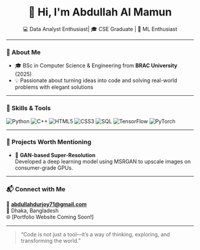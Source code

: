 <h1 align="center">👋 Hi, I'm Abdullah Al Mamun</h1>
<p align="center">
  💻 Data Analyst Enthusiast| 🎓 CSE Graduate | 🤖 ML Enthusiast  
</p>

---

### 🌟 About Me

- 🎓 BSc in Computer Science & Engineering from **BRAC University** (2025)
- 💡 Passionate about turning ideas into code and solving real-world problems with elegant solutions

---

### 🚀 Skills & Tools

![Python](https://img.shields.io/badge/-Python-3776AB?logo=python&logoColor=white)
![C++](https://img.shields.io/badge/-C++-00599C?logo=cplusplus&logoColor=white)
![HTML5](https://img.shields.io/badge/-HTML5-E34F26?logo=html5&logoColor=white)
![CSS3](https://img.shields.io/badge/-CSS3-1572B6?logo=css3&logoColor=white)
![SQL](https://img.shields.io/badge/-SQL-4479A1?logo=mysql&logoColor=white)
![TensorFlow](https://img.shields.io/badge/-TensorFlow-FF6F00?logo=tensorflow&logoColor=white)
![PyTorch](https://img.shields.io/badge/-PyTorch-EE4C2C?logo=pytorch&logoColor=white)

---

### 💼 Projects Worth Mentioning

- 🔬 **GAN-based Super-Resolution**  
  Developed a deep learning model using MSRGAN to upscale images on consumer-grade GPUs.  

---

### 📬 Connect with Me

📧 **abdullahdurjoy71@gmail.com**  
📍 Dhaka, Bangladesh  
🌐 [Portfolio Website Coming Soon!]

---

> “Code is not just a tool—it’s a way of thinking, exploring, and transforming the world.”

